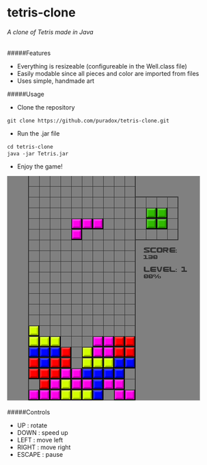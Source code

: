 # tetris-clone
###### A clone of Tetris made in Java


#####Features
 - Everything is resizeable (configureable in the Well.class file)
 - Easily modable since all pieces and color are imported from files
 - Uses simple, handmade art

#####Usage
- Clone the repository
```
git clone https://github.com/puradox/tetris-clone.git
```
- Run the .jar file
```
cd tetris-clone
java -jar Tetris.jar
```
- Enjoy the game!

![Screenshot of tetris-clone](https://raw.githubusercontent.com/puradox/tetris-clone/master/screenshot.png)

#####Controls
- UP : rotate
- DOWN : speed up
- LEFT : move left
- RIGHT : move right
- ESCAPE : pause
